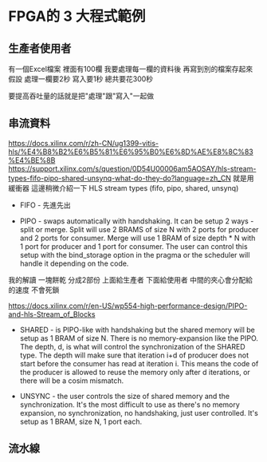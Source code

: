# FPGA的 3 大程式範例

## 生產者使用者

有一個Excel檔案 裡面有100欄 我要處理每一欄的資料後 再寫到別的檔案存起來
假設 處理一欄要2秒 寫入要1秒 總共要花300秒

要提高吞吐量的話就是把"處理"跟"寫入"一起做 



## 串流資料
https://docs.xilinx.com/r/zh-CN/ug1399-vitis-hls/%E4%B8%B2%E6%B5%81%E6%95%B0%E6%8D%AE%E8%8C%83%E4%BE%8B
https://support.xilinx.com/s/question/0D54U00006am5AOSAY/hls-stream-types-fifo-pipo-shared-unsynq-what-do-they-do?language=zh_CN
就是用緩衝器 這邊稍微介紹一下 HLS stream types (fifo, pipo, shared, unsynq)

- FIFO - 先進先出

- PIPO - swaps automatically with handshaking. It can be setup 2 ways - split or merge. Split will use 2 BRAMS of size N with 2 ports for producer and 2 ports for consumer. Merge will use 1 BRAM of size depth * N with 1 port for producer and 1 port for consumer. The user can control this setup with the bind_storage option in the pragma or the scheduler will handle it depending on the code.

我的解讀 一塊餅乾 分成2部份 上面給生產者 下面給使用者 中間的夾心會分配給的速度 不會死鎖

https://docs.xilinx.com/r/en-US/wp554-high-performance-design/PIPO-and-hls-Stream_of_Blocks


- SHARED - is PIPO-like with handshaking but the shared memory will be setup as 1 BRAM of size N. There is no memory-expansion like the PIPO. The depth, d, is what will control the synchronization of the SHARED type. The depth will make sure that iteration i+d of producer does not start before the consumer has read at iteration i. This means the code of the producer is allowed to reuse the memory only after d iterations, or there will be a cosim mismatch.

- UNSYNC - the user controls the size of shared memory and the synchronization. It's the most difficult to use as there's no memory expansion, no synchronization, no handshaking, just user controlled. It's setup as 1 BRAM, size N, 1 port each.


## 流水線

